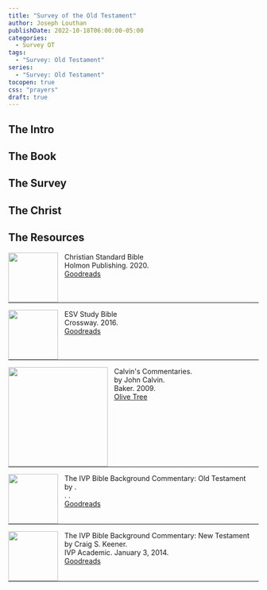 ```yaml
---
title: "Survey of the Old Testament"
author: Joseph Louthan
publishDate: 2022-10-18T06:00:00-05:00
categories:
  - Survey OT
tags:
  - "Survey: Old Testament"
series:
  - "Survey: Old Testament"
tocopen: true
css: "prayers"
draft: true
---
```

## The Intro

<div style="page-break-after: always;"></div>

## The Book

<div style="page-break-after: always;"></div>

## The Survey


## The Christ

## The Resources

<img src="/images/resources/bible-CSB-paperback.jpg" align="left" width="100" style="padding-right: 10px" />Christian Standard Bible  
Holmon Publishing. 2020.  
[Goodreads](https://www.goodreads.com/book/show/30746802-csb-outreach-bible)

<p style="clear:both;">

---

<img src="/images/resources/bible-ESV-study-bible.jpg" align="left" width="100" style="padding-right: 10px" />ESV Study Bible  
Crossway. 2016.  
[Goodreads](https://www.goodreads.com/book/show/5031805-esv-study-bible?ac=1&from_search=true&qid=BEzDEv7NUE&rank=1)

<p style="clear:both;">

---

<img src="/images/resources/commentary-calvin-set.png" align="left" width="200" style="padding-right: 10px" />Calvin's Commentaries.  
by John Calvin.  
Baker. 2009.  
[Olive Tree](https://www.olivetree.com/store/product.php?productid=17517)

<p style="clear:both;">

---

<img src="/images/resources/commentary-ivp-background-ot-walton.jpg" align="left" width="100" style="padding-right: 10px" />The IVP Bible Background Commentary: Old Testament  
by .  
. .  
[Goodreads]()

<p style="clear:both;">

---

<img src="/images/resources/commentary-ivp-background-nt-keener.jpg" align="left" width="100" style="padding-right: 10px" />The IVP Bible Background Commentary: New Testament  
by Craig S. Keener.  
IVP Academic. January 3, 2014.  
[Goodreads](https://www.goodreads.com/book/show/17861691-the-ivp-bible-background-commentary)

<p style="clear:both;">

---
